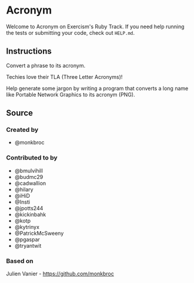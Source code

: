 # Acronym

Welcome to Acronym on Exercism's Ruby Track.
If you need help running the tests or submitting your code, check out `HELP.md`.

## Instructions

Convert a phrase to its acronym.

Techies love their TLA (Three Letter Acronyms)!

Help generate some jargon by writing a program that converts a long name
like Portable Network Graphics to its acronym (PNG).

## Source

### Created by

- @monkbroc

### Contributed to by

- @bmulvihill
- @budmc29
- @cadwallion
- @hilary
- @iHiD
- @Insti
- @jpotts244
- @kickinbahk
- @kotp
- @kytrinyx
- @PatrickMcSweeny
- @pgaspar
- @tryantwit

### Based on

Julien Vanier - https://github.com/monkbroc